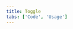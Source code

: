 ```yaml
---
title: Toggle
tabs: ['Code', 'Usage']
---
```



<component 
    name="Toggle"
    component="toggle" 
    variation="toggle"
    experimental="true"
    hasReactVersion="true"
    >
</component>
<component 
    name="Small toggle"
    component="toggle" 
    variation="toggle--small"
    experimental="true"
    hasReactVersion="true"
    >
</component>
<component-docs component="toggle" experimental="true"></component-docs>

